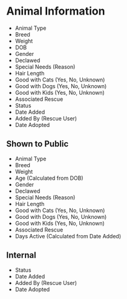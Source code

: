 # Animal Information
- Animal Type
- Breed
- Weight
- DOB
- Gender
- Declawed
- Special Needs (Reason)
- Hair Length
- Good with Cats (Yes, No, Unknown)
- Good with Dogs (Yes, No, Unknown)
- Good with Kids (Yes, No, Unknown)
- Associated Rescue
- Status
- Date Added
- Added By (Rescue User)
- Date Adopted
  
## Shown to Public
- Animal Type
- Breed
- Weight
- Age (Calculated from DOB)
- Gender
- Declawed
- Special Needs (Reason)
- Hair Length
- Good with Cats (Yes, No, Unknown)
- Good with Dogs (Yes, No, Unknown)
- Good with Kids (Yes, No, Unknown)
- Associated Rescue
- Days Active (Calculated from Date Added)
  
## Internal
- Status
- Date Added
- Added By (Rescue User)
- Date Adopted
